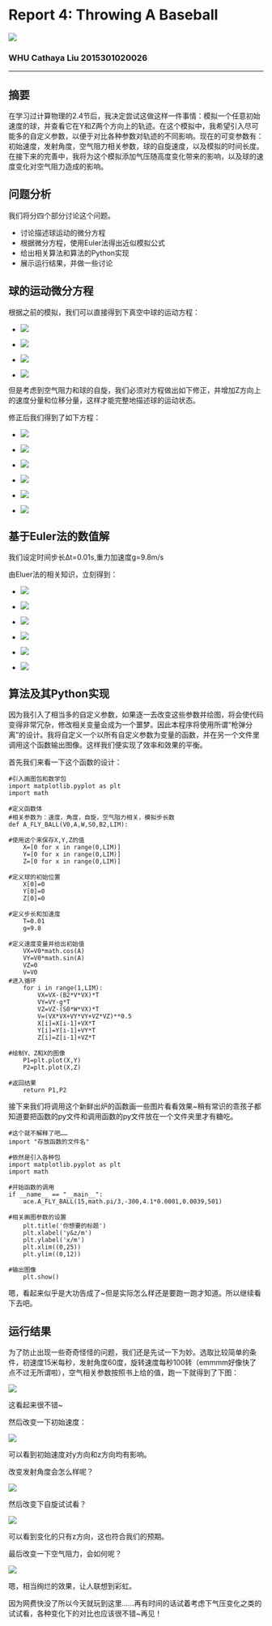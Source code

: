 # Report 4: Throwing A Baseball
![](https://github.com/Cathayaliu/computationalphysics_N2015301020026/blob/master/4th%20homework/bangqiu.png)

### WHU Cathaya Liu 2015301020026
***
## 摘要
在学习过计算物理的2.4节后，我决定尝试这做这样一件事情：模拟一个任意初始速度的球，并查看它在Y和Z两个方向上的轨迹。在这个模拟中，我希望引入尽可能多的自定义参数，以便于对比各种参数对轨迹的不同影响。现在的可变参数有：初始速度，发射角度，空气阻力相关参数，球的自旋速度，以及模拟的时间长度。在接下来的完善中，我将为这个模拟添加气压随高度变化带来的影响，以及球的速度变化对空气阻力造成的影响。

## 问题分析
我们将分四个部分讨论这个问题。
* 讨论描述球运动的微分方程
* 根据微分方程，使用Euler法得出近似模拟公式
* 给出相关算法和算法的Python实现
* 展示运行结果，并做一些讨论

## 球的运动微分方程
根据之前的模拟，我们可以直接得到下真空中球的运动方程：

* ![](http://latex.codecogs.com/gif.latex?\frac{dx}{dt}=v_x)

* ![](http://latex.codecogs.com/gif.latex?\frac{dy}{dt}=v_y)

* ![](http://latex.codecogs.com/gif.latex?\frac{dv_x}{dt}=0)

* ![](http://latex.codecogs.com/gif.latex?\frac{dv_y}{dt}=-g)

但是考虑到空气阻力和球的自旋，我们必须对方程做出如下修正，并增加Z方向上的速度分量和位移分量，这样才能完整地描述球的运动状态。

修正后我们得到了如下方程：

* ![](http://latex.codecogs.com/gif.latex?\frac{dx}{dt}=v_x)

* ![](http://latex.codecogs.com/gif.latex?\frac{dy}{dt}=v_y)

* ![](http://latex.codecogs.com/gif.latex?\frac{dz}{dt}=v_z)

* ![](http://latex.codecogs.com/gif.latex?\frac{dv_x}{dt}=-\frac{B_2}{m}vv_x)

* ![](http://latex.codecogs.com/gif.latex?\frac{dv_y}{dt}=-g)

* ![](http://latex.codecogs.com/gif.latex?\frac{dv_z}{dt}=-\frac{S_{0}v_{x}\omega}{m})

## 基于Euler法的数值解
我们设定时间步长Δt=0.01s,重力加速度g=9.8m/s

由Eluer法的相关知识，立刻得到：

* ![](http://latex.codecogs.com/gif.latex?\frac{dx}{dt}=v_x)

* ![](http://latex.codecogs.com/gif.latex?\frac{dy}{dt}=v_y)

* ![](http://latex.codecogs.com/gif.latex?\frac{dz}{dt}=v_z)

* ![](http://latex.codecogs.com/gif.latex?\frac{dv_x}{dt}=-\frac{B_2}{m}vv_x)

* ![](http://latex.codecogs.com/gif.latex?\frac{dv_y}{dt}=-g)

* ![](http://latex.codecogs.com/gif.latex?\frac{dv_z}{dt}=-\frac{S_{0}v_{x}\omega}{m})

## 算法及其Python实现
因为我引入了相当多的自定义参数，如果逐一去改变这些参数并绘图，将会使代码变得非常冗杂，修改相关变量会成为一个噩梦。因此本程序将使用所谓“枪弹分离”的设计。我将自定义一个以所有自定义参数为变量的函数，并在另一个文件里调用这个函数输出图像。这样我们便实现了效率和效果的平衡。

首先我们来看一下这个函数的设计：
```
#引入画图包和数学包
import matplotlib.pyplot as plt
import math

#定义函数体
#相关参数为：速度，角度，自旋，空气阻力相关，模拟步长数
def A_FLY_BALL(V0,A,W,S0,B2,LIM):
    
#使用这个来保存X,Y,Z的值
    X=[0 for x in range(0,LIM)]
    Y=[0 for x in range(0,LIM)]
    Z=[0 for x in range(0,LIM)]

#定义球的初始位置
    X[0]=0
    Y[0]=0
    Z[0]=0

#定义步长和加速度
    T=0.01
    g=9.8

#定义速度变量并给出初始值
    VX=V0*math.cos(A)
    VY=V0*math.sin(A)
    VZ=0
    V=V0
#进入循环
    for i in range(1,LIM):
        VX=VX-(B2*V*VX)*T
        VY=VY-g*T
        VZ=VZ-(S0*W*VX)*T
        V=(VX*VX+VY*VY+VZ*VZ)**0.5
        X[i]=X[i-1]+VX*T
        Y[i]=Y[i-1]+VY*T
        Z[i]=Z[i-1]+VZ*T

#绘制Y、Z和X的图像
    P1=plt.plot(X,Y)
    P2=plt.plot(X,Z)

#返回结果    
    return P1,P2
```

接下来我们将调用这个新鲜出炉的函数画一些图片看看效果~稍有常识的乖孩子都知道要把函数的py文件和调用函数的py文件放在一个文件夹里才有糖吃。

```
#这个就不解释了吧……
import "存放函数的文件名"

#依然是引入各种包
import matplotlib.pyplot as plt
import math

#开始函数的调用
if __name__ == "__main__":
    ace.A_FLY_BALL(15,math.pi/3,-300,4.1*0.0001,0.0039,501)
    
#相关画图参数的设置
    plt.title('你想要的标题')
    plt.xlabel('y&z/m')
    plt.ylabel('x/m')
    plt.xlim((0,25))
    plt.ylim((0,12))

#输出图像
    plt.show()
```

嗯，看起来似乎是大功告成了~但是实际怎么样还是要跑一跑才知道。所以继续看下去吧。

## 运行结果
为了防止出现一些奇奇怪怪的问题，我们还是先试一下为妙。选取比较简单的条件，初速度15米每秒，发射角度60度，旋转速度每秒100转（emmmm好像快了点不过无所谓啦），空气相关参数按照书上给的值，跑一下就得到了下图：

![](https://github.com/Cathayaliu/computationalphysics_N2015301020026/blob/master/4th%20homework/tst1.png)

这看起来很不错~

然后改变一下初始速度：

![](https://github.com/Cathayaliu/computationalphysics_N2015301020026/blob/master/4th%20homework/tst2.png)

可以看到初始速度对y方向和z方向均有影响。

改变发射角度会怎么样呢？

![](https://github.com/Cathayaliu/computationalphysics_N2015301020026/blob/master/4th%20homework/tst3.png)

然后改变下自旋试试看？

![](https://github.com/Cathayaliu/computationalphysics_N2015301020026/blob/master/4th%20homework/tst4(1).png)

可以看到变化的只有z方向，这也符合我们的预期。

最后改变一下空气阻力，会如何呢？

![](https://github.com/Cathayaliu/computationalphysics_N2015301020026/blob/master/4th%20homework/tst5.png)

嗯，相当绚烂的效果，让人联想到彩虹。

因为网费快没了所以今天就玩到这里……再有时间的话试着考虑下气压变化之类的试试看，各种变化下的对比也应该很不错~再见！




